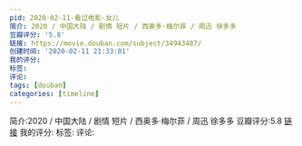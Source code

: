 ```yaml
---
pid: 2020-02-11-看过电影-女儿
简介: 2020 / 中国大陆 / 剧情 短片 / 西奥多·梅尔菲 / 周迅 徐多多
豆瓣评分: '5.8'
链接: https://movie.douban.com/subject/34943487/
创建时间: '2020-02-11 21:33:01'
我的评分:
标签:
评论:
tags: [douban]
categories: [timeline]
---
```

简介:2020 / 中国大陆 / 剧情 短片 / 西奥多·梅尔菲 / 周迅 徐多多
豆瓣评分:5.8
[链接](https://movie.douban.com/subject/34943487/)
我的评分:
标签:
评论:
